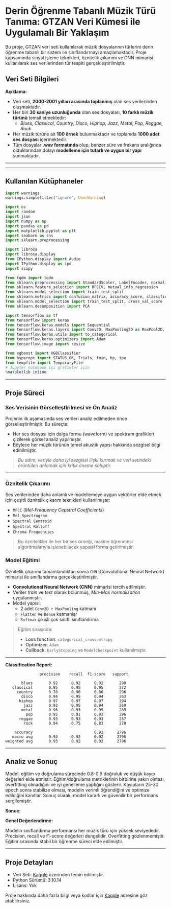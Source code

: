 # Derin Öğrenme Tabanlı Müzik Türü Tanıma: GTZAN Veri Kümesi ile Uygulamalı Bir Yaklaşım 

Bu proje, GTZAN veri seti kullanılarak müzik dosyalarının türlerini derin öğrenme tabanlı bir sistem ile sınıflandırmayı amaçlamaktadır. Proje kapsamında sinyal işleme teknikleri, öznitelik çıkarımı ve CNN mimarisi kullanılarak ses verilerinden tür tespiti gerçekleştirilmiştir.

## Veri Seti Bilgileri

**Açıklama:**

- Veri seti, **2000-2001 yılları arasında toplanmış** olan ses verilerinden oluşmaktadır.  
- Her biri **30 saniye uzunluğunda** olan ses dosyaları, **10 farklı müzik türünü** temsil etmektedir:
  - *Blues, Classical, Country, Disco, Hiphop, Jazz, Metal, Pop, Reggae, Rock*
- Her müzik türüne ait **100 örnek** bulunmaktadır ve toplamda **1000 adet ses dosyası** içermektedir.  
- Tüm dosyalar **.wav formatında** olup, benzer süre ve frekans aralığında olduklarından dolayı **modelleme için tutarlı ve uygun bir yapı** sunmaktadır.
--------------------------------------------------------------------------------------------------------------

---

## Kullanılan Kütüphaneler

```python
import warnings
warnings.simplefilter("ignore", UserWarning)

import os
import random
import json
import numpy as np
import pandas as pd
import matplotlib.pyplot as plt
import seaborn as sns
import sklearn.preprocessing

import librosa
import librosa.display
from IPython.display import Audio
import IPython.display as ipd
import scipy

from tqdm import tqdm
from sklearn.preprocessing import StandardScaler, LabelEncoder, normalize, minmax_scale
from sklearn.feature_selection import RFECV, mutual_info_regression
from sklearn.model_selection import train_test_split
from sklearn.metrics import confusion_matrix, accuracy_score, classification_report
from sklearn.model_selection import train_test_split, cross_val_score
from sklearn.decomposition import PCA

import tensorflow as tf
from tensorflow import keras
from tensorflow.keras.models import Sequential
from tensorflow.keras.layers import Conv2D, MaxPooling2D as MaxPool2D, Dropout, Flatten, Dense
from tensorflow.keras.utils import to_categorical
from tensorflow.keras.optimizers import Adam
from tensorflow.image import resize

from xgboost import XGBClassifier
from hyperopt import STATUS_OK, Trials, fmin, hp, tpe
from tempfile import TemporaryFile
# Jupyter notebook içi grafikler için
%matplotlib inline
```

---

## Proje Süreci

### Ses Verisinin Görselleştirilmesi ve Ön Analiz

Projenin ilk aşamasında ses verileri analiz edilmeden önce görselleştirilmiştir. Bu süreçte:

- Her ses dosyası için dalga formu (waveform) ve spektrum grafikleri çizilerek görsel analiz yapılmıştır.
- Böylece her müzik türünün temel akustik yapısı hakkında sezgisel bilgi edinilmiştir.

>  *Bu adım, veriyle daha iyi sezgisel ilişki kurmak ve veri setindeki örüntüleri anlamak için kritik öneme sahiptir.*
---
### Öznitelik Çıkarımı

Ses verilerinden daha anlamlı ve modellemeye uygun vektörler elde etmek için çeşitli öznitelik çıkarım teknikleri kullanılmıştır:

- `MFCC` (*Mel-Frequency Cepstral Coefficients*)
- `Mel Spectrogram`
- `Spectral Centroid`
- `Spectral Rolloff`
- `Chroma Frequencies`
  
> Bu öznitelikler ile her bir ses örneği, makine öğrenmesi algoritmalarıyla işlenebilecek yapısal forma getirilmiştir.

### Model Eğitimi

Öznitelik çıkarımı tamamlandıktan sonra `CNN` (Convolutional Neural Network) mimarisi ile sınıflandırma gerçekleştirilmiştir.

- **Convolutional Neural Network (CNN)** mimarisi tercih edilmiştir.
- Veriler *train* ve *test* olarak bölünmüş, *Min-Max normalization* uygulanmıştır.
- Model yapısı:
  - 2 adet `Conv2D + MaxPooling` katmanı
  - `Flatten` ve `Dense` katmanlar
  - `Softmax` çıkışlı çok sınıflı sınıflandırma
    
> Eğitim sırasında:
> - **Loss function**: `categorical_crossentropy`
> - **Optimizer**: `Adam`
> - **Callback**: `EarlyStopping` ve `ModelCheckpoint` kullanılmıştır.
---

**Classification Report:**

```
               precision    recall  f1-score   support

       blues       0.92      0.92      0.92       290
   classical       0.95      0.95      0.95       272
     country       0.78      0.96      0.86       296
       disco       0.94      0.95      0.94       263
      hiphop       0.97      0.97      0.97       294
        jazz       0.93      0.95      0.94       269
       metal       0.96      0.93      0.95       289
         pop       0.95      0.91      0.93       296
      reggae       0.93      0.93      0.93       257
        rock       0.94      0.75      0.83       270

    accuracy                           0.92      2796
   macro avg       0.93      0.92      0.92      2796
weighted avg       0.93      0.92      0.92      2796
```
---

## Analiz ve Sonuç

Model, eğitim ve doğrulama sürecinde 0.8-0.9 doğruluk ve düşük kayıp değerleri elde etmiştir. Eğitim/doğrulama metriklerinin birbirine yakın olması, overfitting olmadığını ve iyi genelleme yaptığını gösterir. Kayıpların 25-30 epoch sonra stabilize olması, modelin verimli öğrendiğini ve optimize edildiğini kanıtlar. Sonuç olarak, model kararlı ve güvenilir bir performans sergilemiştir.

**Sonuç:**

**Genel Değerlendirme:**

Modelin sınıflandırma performansı her müzik türü için yüksek seviyededir. Precision, recall ve f1-score değerleri dengelidir. Overfitting gözlenmemiştir. Eğitim sırasında stabil bir öğrenme süreci elde edilmiştir.

---

## Proje Detayları

- Veri Seti: [Kaggle](https://www.kaggle.com/) üzerinden temin edilmiştir.
- Python Sürümü: 3.10.14
- Lisans: Yok

Proje hakkında daha fazla bilgi veya kodlar için [Kaggle](https://www.kaggle.com/code/itselif/m-zik-t-r-alg-lama-ve-s-n-fland-rma-sistemi-dl) adresine göz atabilirsiniz.

